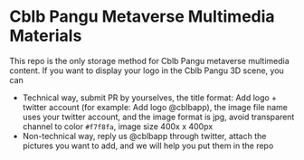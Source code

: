 # Cblb Pangu Metaverse Multimedia Materials

This repo is the only storage method for Cblb Pangu metaverse multimedia content. If you want to display your logo in the Cblb Pangu 3D scene, you can

- Technical way, submit PR by yourselves, the title format: Add logo + twitter account (for example: Add logo @cblbapp), the image file name uses your twitter account, and the image format is jpg, avoid transparent channel to color `#f7f8fa`, image size 400x x 400px
- Non-technical way, reply us @cblbapp through twitter, attach the pictures you want to add, and we will help you put them in the repo
